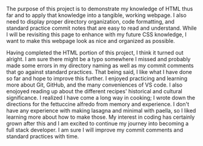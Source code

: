 The purpose of this project is to demonstrate my knowledge of HTML thus far and to apply that knowledge into a tangible, working webpage. I also need to display proper directory organization, code formatting, and standard practice commit notes that are easy to read and understand. While I will be revisiting this page to enhance with my future CSS knowledge, I want to make this webpage look as nice and organized as possible.

Having completed the HTML portion of this project, I think it turned out alright. I am sure there might be a typo somewhere I missed and probably made some errors in my directory naming as well as my commit comments that go against standard practices. That being said, I like what I have done so far and hope to improve this further. I enjoyed practicing and learning more about Git, GitHub, and the many conveniences of VS code. I also enojoyed reading up about the different recipes' historical and cultural significance. I realized I have come a long way in cooking; I wrote down the directions for the fettuccine alfredo from memory and experience. I don't have any experience with making lasagna and minimal with paella, so I liked learning more about how to make those.
My interest in coding has certainly grown after this and I am excited to continue my journey into becoming a full stack developer. I am sure I will improve my commit comments and standard practices with time.